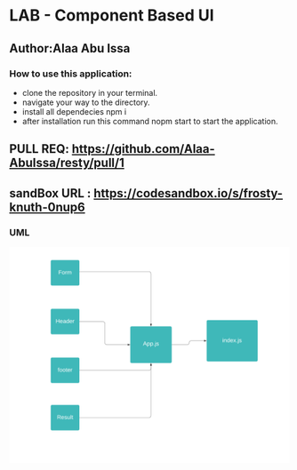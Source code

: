 # LAB - Component Based UI

## Author:Alaa Abu Issa

### How to use this application:

- clone the repository in your terminal.
- navigate your way to the directory.
- install all dependecies npm i
- after installation run this command nopm start to start the application.



## PULL REQ: https://github.com/Alaa-AbuIssa/resty/pull/1 
## sandBox URL : https://codesandbox.io/s/frosty-knuth-0nup6 

### UML 
<img src="./images/class26.png" />